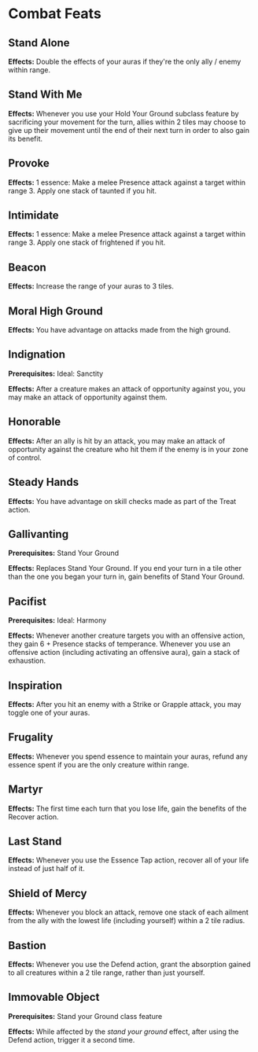 # Combat Feats

## Stand Alone

**Effects:** Double the effects of your auras if they're the only ally / enemy within range.

## Stand With Me

**Effects:** Whenever you use your Hold Your Ground subclass feature by sacrificing your movement for the turn, allies within 2 tiles may choose to give up their movement until the end of their next turn in order to also gain its benefit.

## Provoke

**Effects:** 1 essence: Make a melee Presence attack against a target within range 3. Apply one stack of taunted if you hit.

## Intimidate

**Effects:** 1 essence: Make a melee Presence attack against a target within range 3. Apply one stack of frightened if you hit.

## Beacon

**Effects:** Increase the range of your auras to 3 tiles.

## Moral High Ground

**Effects:** You have advantage on attacks made from the high ground.

## Indignation

**Prerequisites:** Ideal: Sanctity

**Effects:** After a creature makes an attack of opportunity against you, you may make an attack of opportunity against them.

## Honorable

**Effects:** After an ally is hit by an attack, you may make an attack of opportunity against the creature who hit them if the enemy is in your zone of control.

## Steady Hands

**Effects:** You have advantage on skill checks made as part of the Treat action.

## Gallivanting

**Prerequisites:** Stand Your Ground

**Effects:** Replaces Stand Your Ground. If you end your turn in a tile other than the one you began your turn in, gain benefits of Stand Your Ground.

## Pacifist

**Prerequisites:** Ideal: Harmony

**Effects:** Whenever another creature targets you with an offensive action, they gain 6 + Presence stacks of temperance. Whenever you use an offensive action (including activating an offensive aura), gain a stack of exhaustion.

## Inspiration

**Effects:** After you hit an enemy with a Strike or Grapple attack, you may toggle one of your auras.

## Frugality

**Effects:** Whenever you spend essence to maintain your auras, refund any essence spent if you are the only creature within range.

## Martyr

**Effects:** The first time each turn that you lose life, gain the benefits of the Recover action.

## Last Stand

**Effects:** Whenever you use the Essence Tap action, recover all of your life instead of just half of it.

## Shield of Mercy

**Effects:** Whenever you block an attack, remove one stack of each ailment from the ally with the lowest life (including yourself) within a 2 tile radius.

## Bastion

**Effects:** Whenever you use the Defend action, grant the absorption gained to all creatures within a 2 tile range, rather than just yourself.

## Immovable Object

**Prerequisites:** Stand your Ground class feature

**Effects:** While affected by the *stand your ground* effect, after using the Defend action, trigger it a second time.

